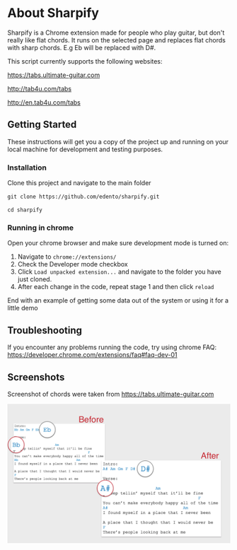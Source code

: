 # About Sharpify

Sharpify is a Chrome extension made for people who play guitar, but don't really like flat chords. It runs on the selected page and replaces flat chords with sharp chords. E.g 
Eb will be replaced with D#.

This script currently supports the following websites:

https://tabs.ultimate-guitar.com

http://tab4u.com/tabs

http://en.tab4u.com/tabs

## Getting Started

These instructions will get you a copy of the project up and running on your local machine for development and testing purposes.

### Installation

Clone this project and navigate to the main folder
```
git clone https://github.com/edento/sharpify.git
```
```
cd sharpify
```

### Running in chrome

Open your chrome browser and make sure development mode is turned on:
1. Navigate to `chrome://extensions/`
2. Check the Developer mode checkbox
3. Click `Load unpacked extension...` and navigate to the folder you have just cloned.
4. After each change in the code, repeat stage 1 and then click `reload`

End with an example of getting some data out of the system or using it for a little demo

## Troubleshooting
If you encounter any problems running the code, try using chrome FAQ:
https://developer.chrome.com/extensions/faq#faq-dev-01

## Screenshots
Screenshot of chords were taken from 
https://tabs.ultimate-guitar.com

![Before-After screenshot](img/screenshot1.png?raw=true "Chords before and after using the extension")


